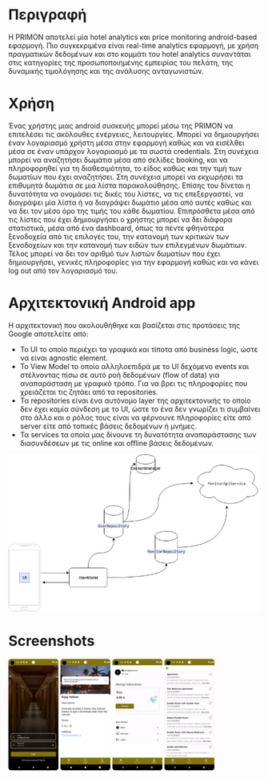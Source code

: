 # Περιγραφή
Η PRIMON αποτελεί μία hotel analytics και price monitoring android-based εφαρμογή. Πιο 
συγκεκριμένα είναι real-time analytics εφαρμογή, με χρήση πραγματικών δεδομένων και στο κομμάτι 
του hotel analytics συναντάται στις κατηγορίες της προσωποποιημένης εμπειρίας του πελάτη, της 
δυναμικής τιμολόγησης και της ανάλυσης ανταγωνιστών.
# Χρήση
Ένας χρήστης μιας android συσκευής μπορεί μέσω της PRIMON να επιτελέσει τις ακόλουθες ενέργειες, 
λειτουργίες. Μπορεί να δημιουργήσει έναν λογαριασμό χρήστη μέσα στην εφαρμογή καθώς και να 
εισέλθει μέσα σε έναν υπάρχον λογαριασμό με τα σωστά credentials. Στη συνέχεια μπορεί να 
αναζητήσει δωμάτια μέσα από σελίδες booking, και να πληροφορηθεί για τη διαθεσιμότητα, το είδος
καθώς και την τιμή των δωματίων που έχει αναζητήσει. Στη συνέχεια μπορεί να εκχωρήσει τα 
επιθυμητά δωμάτια σε μια λίστα παρακολούθησης. Επίσης του δίνεται η δυνατότητα να ονομάσει τις 
δικές του λίστες, να τις επεξεργαστεί, να διαγράψει μία λίστα ή να διαγράψει δωμάτιο μέσα από 
αυτές καθώς και να δει τον μέσο όρο της τιμής του κάθε δωματίου. Επιπρόσθετα μέσα από τις λίστες 
που έχει δημιουργήσει ο χρήστης μπορεί να δει διάφορα στατιστικά, μέσα από ένα dashboard, όπως 
τα πέντε φθηνότερα ξενοδοχεία από τις επιλογές του, την κατανομή των κριτικών των ξενοδοχείων και 
την κατανομή των ειδών των επιλεγμένων δωμάτιων. Τέλος μπορεί να δει τον αριθμό των λιστών 
δωματίων που έχει δημιουργήσει, γενικές πληροφορίες για την εφαρμογή καθώς και να κάνει log out
από τον λογαριασμό του.

# Αρχιτεκτονική Android app
Η αρχιτεκτονική που ακολουθήθηκε και βασίζεται στις προτάσεις της Google αποτελείτε από:
* Το UI το οποίο περιέχει τα γραφικά και τίποτα από business logic, ώστε να είναι agnostic element.
* Το View Model το οποίο αλληλοεπιδρά με το UI δεχόμενο events και στέλνοντας πίσω σε αυτό 
ροή δεδομένων (flow of data) για αναπαράσταση με γραφικό τρόπο. Για να βρει τις πληροφορίες 
που χρειάζεται τις ζητάει από τα repositories.
* Τα repositories είναι ένα αυτόνομο layer της αρχιτεκτονικής το οποίο δεν έχει καμία σύνδεση με 
το UI, ώστε το ένα δεν γνωρίζει τι συμβαίνει στο άλλο και ο ρόλος τους είναι να φέρνουνε 
πληροφορίες είτε από server είτε από τοπικές βάσεις δεδομένων ή μνήμες.
* Τα services τα οποία μας δίνουνε τη δυνατότητα αναπαράστασης των διασυνδέσεων με τις online
και offline βάσεις δεδομένων.
<p align="center">
  <img src="https://github.com/ParisKaragiannopoulos/PRIMON/blob/main/diagram.png" alt="Diagram"/>
</p>

# Screenshots
<p float="left">
  <img src="https://github.com/ParisKaragiannopoulos/PRIMON/blob/main/Login%20Page.png" width="100" />
  <img src="https://github.com/ParisKaragiannopoulos/PRIMON/blob/main/Search%20Hotel.png" width="100" /> 
  <img src="https://github.com/ParisKaragiannopoulos/PRIMON/blob/main/User%20Profile.png" width="100" />
  <img src="https://github.com/ParisKaragiannopoulos/PRIMON/blob/main/Rooms%20Page.png" width="100" /> 
</p>

